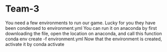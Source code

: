 # Team-3

You need a few environments to run our game. Lucky for you they have been condensed to environment.yml
You can run it on anaconda by first downloading the file, open the location on anaconda, and call this function 
conda env create -f environment.yml
Now that the environment is created, activate it by 
conda activate <pick a name> 
